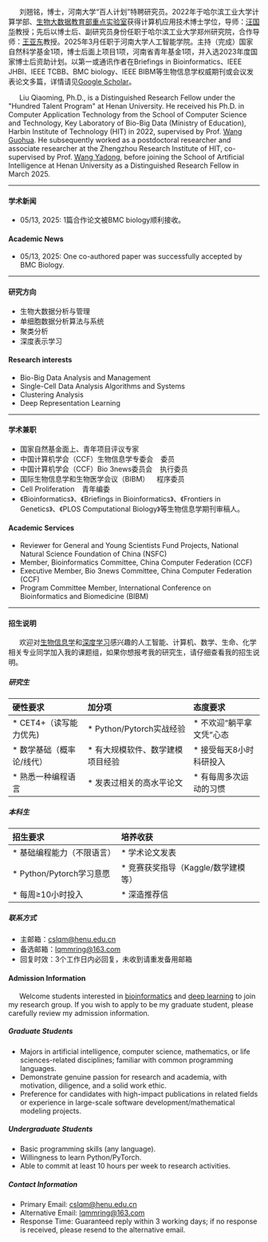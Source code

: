 
 &ensp;	 &ensp;	刘翘铭，博士，河南大学“百人计划”特聘研究员。2022年于哈尔滨工业大学计算学部、[生物大数据教育部重点实验室](http://bioinformatics.hit.edu.cn/index.html)获得计算机应用技术博士学位，导师：[汪国华](https://homepage.hit.edu.cn/wangguohua)教授；先后以博士后、副研究员身份任职于哈尔滨工业大学郑州研究院，合作导师：[王亚东](https://homepage.hit.edu.cn/wangyadong)教授。2025年3月任职于河南大学人工智能学院。主持（完成）国家自然科学基金1项，博士后面上项目1项，河南省青年基金1项，并入选2023年度国家博士后资助计划。以第一或通讯作者在Briefings in Bioinformatics、IEEE JHBI、IEEE TCBB、BMC biology、IEEE BIBM等生物信息学权威期刊或会议发表论文多篇，详情请见[Google Scholar](https://scholar.google.com/citations?hl=zh-CN&user=qksAJxwAAAAJ)。

 &ensp;	 &ensp;	Liu Qiaoming, Ph.D., is a Distinguished Research Fellow under the "Hundred Talent Program" at Henan University. He received his Ph.D. in Computer Application Technology from the School of Computer Science and Technology, Key Laboratory of Bio-Big Data (Ministry of Education), Harbin Institute of Technology (HIT) in 2022, supervised by Prof. [Wang Guohua](https://scholar.google.com/citations?user=VZ23VIwAAAAJ&hl=zh-CN). He subsequently worked as a postdoctoral researcher and associate researcher at the Zhengzhou Research Institute of HIT, co-supervised by Prof. [Wang Yadong](https://scholar.google.com/citations?hl=zh-CN&user=uqKkZiQAAAAJ), before joining the School of Artificial Intelligence at Henan University as a Distinguished Research Fellow in March 2025.

---
[//]: # (#### 联系方式  )

[//]: # ()
[//]: # (<code>cslqm@henu.edu.cn</code>  )

[//]: # ()
[//]: # (<code>lqmmring@163.com</code>（备选,optional）)

[//]: # ()
[//]: # (---)
#### 学术新闻
- 05/13, 2025: 1篇合作论文被BMC biology顺利接收。
#### Academic News
- 05/13, 2025: One co-authored paper was successfully accepted by BMC Biology.

---
#### 研究方向 
* 生物大数据分析与管理
* 单细胞数据分析算法与系统 
* 聚类分析
* 深度表示学习

#### Research interests
* Bio-Big Data Analysis and Management
* Single-Cell Data Analysis Algorithms and Systems
* Clustering Analysis
* Deep Representation Learning
---
#### 学术兼职
* 国家自然基金面上、青年项目评议专家
* 中国计算机学会（CCF）生物信息学专委会 &ensp;	委员
* 中国计算机学会（CCF）Bio 3news委员会 &ensp;	执行委员
* 国际生物信息学和生物医学会议（BIBM） &ensp;	程序委员
* Cell Proliferation &ensp;	青年编委 
* 《Bioinformatics》、《Briefings in Bioinformatics》、《Frontiers in Genetics》、《PLOS Computational Biology》等生物信息学期刊审稿人。

#### Academic Services
* Reviewer for General and Young Scientists Fund Projects, National Natural Science Foundation of China (NSFC)
* Member, Bioinformatics Committee, China Computer Federation (CCF)
* Executive Member, Bio 3news Committee, China Computer Federation (CCF)
* Program Committee Member, International Conference on Bioinformatics and Biomedicine (BIBM)
---

#### 招生说明
 &ensp;	 &ensp;	欢迎对[生物信息学](https://baike.baidu.com/item/%E7%94%9F%E7%89%A9%E4%BF%A1%E6%81%AF%E5%AD%A6/207195)和[深度学习](https://baike.baidu.com/item/%E6%B7%B1%E5%BA%A6%E5%AD%A6%E4%B9%A0/3729729)感兴趣的人工智能、计算机、数学、生命、化学相关专业同学加入我的课题组，如果你想报考我的研究生，请仔细查看我的招生说明。
##### 研究生

| 硬性要求            | 加分项                  | 态度要求           |
|:----------------|:---------------------|:---------------|
| * CET4+（读写能力优先) |   * Python/Pytorch实战经验      | * 不欢迎“躺平拿文凭”心态 |
| * 数学基础（概率论/线代）  | * 有大规模软件、数学建模项目经验 | * 接受每天8小时科研投入  |
| * 熟悉一种编程语言      |  * 发表过相关的高水平论文   | * 有每周多次运动的习惯   |

##### 本科生
| 招生要求                 | 培养收获                   |
|:---------------------|:-----------------------|
| * 基础编程能力（不限语言）       | * 学术论文发表               |
| * Python/Pytorch学习意愿 | * 竞赛获奖指导（Kaggle/数学建模等） |
| * 每周≥10小时投入          | * 深造推荐信                |

##### 联系方式
* 主邮箱：cslqm@henu.edu.cn
* 备选邮箱：lqmmring@163.com
* 回复时效：3个工作日内必回复，未收到请重发备用邮箱

#### Admission Information
 &ensp;	 &ensp;	Welcome students interested in [bioinformatics](https://en.wikipedia.org/wiki/Bioinformatics) and [deep learning](https://en.wikipedia.org/wiki/Deep_learning) to join my research group. If you wish to apply to be my graduate student, please carefully review my admission information.
##### Graduate Students
* Majors in artificial intelligence, computer science, mathematics, or life sciences-related disciplines; familiar with common programming languages.
* Demonstrate genuine passion for research and academia, with motivation, diligence, and a solid work ethic.
* Preference for candidates with high-impact publications in related fields or experience in large-scale software development/mathematical modeling projects.
##### Undergraduate Students
* Basic programming skills (any language).
* Willingness to learn Python/PyTorch.
* Able to commit at least 10 hours per week to research activities.
##### Contact Information
* Primary Email: cslqm@henu.edu.cn
* Alternative Email: lqmmring@163.com
* Response Time: Guaranteed reply within 3 working days; if no response is received, please resend to the alternative email.

